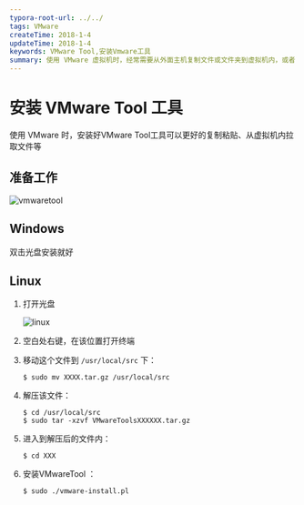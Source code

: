 ```yaml
---
typora-root-url: ../../
tags: VMware
createTime: 2018-1-4
updateTime: 2018-1-4
keywords: VMware Tool,安装Vmware工具
summary: 使用 VMware 虚拟机时，经常需要从外面主机复制文件或文件夹到虚拟机内，或者复制粘贴一段文字进虚拟机，安装 Vmware Tool 可以更高效的使用虚拟机来工作。
---
```


# 安装 VMware Tool 工具

使用 VMware 时，安装好VMware Tool工具可以更好的复制粘贴、从虚拟机内拉取文件等

## 准备工作

![vmwaretool](/images/os/tips/1/vmwaretool.png)

## Windows

双击光盘安装就好

## Linux

1. 打开光盘

   ![linux](/images/os/tips/1/linux.png)

2. 空白处右键，在该位置打开终端

3. 移动这个文件到 `/usr/local/src` 下：

   ```shell
   $ sudo mv XXXX.tar.gz /usr/local/src
   ```

4. 解压该文件：

   ```shell
   $ cd /usr/local/src
   $ sudo tar -xzvf VMwareToolsXXXXXX.tar.gz
   ```

5. 进入到解压后的文件内：

   ```shell
   $ cd XXX
   ```

6. 安装VMwareTool ：

   ```shell
   $ sudo ./vmware-install.pl
   ```